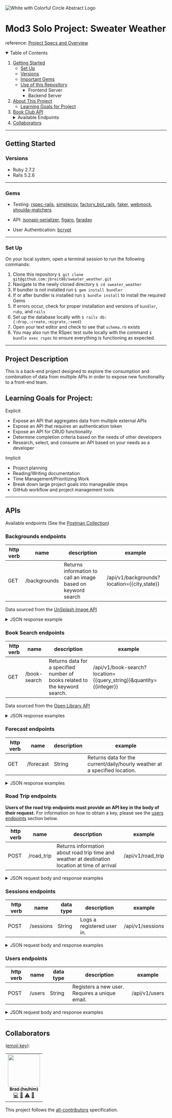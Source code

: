 ![White with Colorful Circle Abstract Logo](https://user-images.githubusercontent.com/88853324/156896066-14e6c3f7-e323-4e0e-b5bc-11975ae5a162.png)

# Mod3 Solo Project: Sweater Weather

reference: [Project Specs and Overview](https://backend.turing.edu/module3/projects/sweater_weather/)

<details open="open">
  <summary>Table of Contents</summary>
  <ol>
    <li>
      <a href="#getting-started">Getting Started</a>
      <ul>
        <li><a href="#set-up">Set Up</a></li>
        <li><a href="#versions">Versions</a></li>
        <li><a href="#gems">Important Gems</a></li>
        <li><a href="#use-of-this-repository">Use of this Repository</a>
          <ul>
            <li>Frontend Server</li>
            <li>Backend Server</li>
          </ul>
        </li>
    </li>
    </ul>
    <li>
      <a href="#project-description">About This Project</a>
      <ul>
        <li><a href="#learning-goals-for-project">Learning Goals for Project</a></li>
      </ul>
    </li>
    <li>
      <a href="#apis">Book Club API</a>
      <details>
        <summary>Available Endpoints</summary>
        <ul>
          <li><a href="#backgrounds-endpoints">Backgrounds Endpoints</a></li>
          <li><a href="#book-search-endpoints">Book Search Endpoints</a></li>
          <li><a href="#forecast-endpoints">Forecast Endpoints</a></li>
          <li><a href="#road-trip-endpoints">Road Trip Endpoints</a></li>
          <li><a href="#sessions-endpoints">Sessions Endpoints</a></li>
          <li><a href="#users-endpoints">Users Endpoints</a></li>
        </ul>
      </details>
    </li>
    <li><a href="#collaborators">Collaborators</a></li>
  </ol>
</details>

----------

## Getting Started

### Versions

- Ruby 2.7.2
- Rails 5.2.6

----------

### Gems

- Testing: [rspec-rails](https://github.com/rspec/rspec-rails), [simplecov](https://github.com/simplecov-ruby/simplecov), [factory_bot_rails](https://github.com/thoughtbot/factory_bot_rails), [faker](https://github.com/vajradog/faker-rails), [webmock](https://github.com/bblimke/webmock), [shoulda-matchers](https://github.com/thoughtbot/shoulda-matchers)

- API: [jsonapi-serializer](https://github.com/fotinakis/jsonapi-serializers), [figaro](https://medium.com/@MinimalGhost/the-figaro-gem-an-easier-way-to-securely-configure-rails-applications-c6f963b7e993), [faraday](https://github.com/lostisland/faraday)

- User Authentication: [bcrypt](https://github.com/bcrypt-ruby/bcrypt-ruby)

----------

### Set Up
On your local system, open a terminal session to run the following commands:
1. Clone this repository `$ git clone git@github.com:jbreit88/sweater_weather.git`
2. Navigate to the newly cloned directory `$ cd sweater_weather`
3. If bundler is not installed run `$ gem install bundler`
4. If or after bundler is installed run `$ bundle install` to install the required Gems
5. If errors occur, check for proper installation and versions of `bundler`, `ruby`, and `rails`
6. Set up the database locally with `$ rails db:{:drop,:create,:migrate,:seed}`
7. Open your text editor and check to see that `schema.rb` exists
8. You may also run the RSpec test suite locally with the command `$ bundle exec rspec` to ensure everything is functioning as expected.

----------

## Project Description

This is a back-end project designed to explore the consumption and combination of data from multiple APIs in order to expose new functionality to a front-end team.

## Learning Goals for Project:

Explicit
- Expose an API that aggregates data from multiple external APIs
- Expose an API that requires an authentication token
- Expose an API for CRUD functionality
- Determine completion criteria based on the needs of other developers
- Research, select, and consume an API based on your needs as a developer

Implicit
- Project planning
- Reading/Writing documentation
- Time Management/Prioritizing Work
- Break down large project goals into manageable steps
- GitHub workflow and project management tools

----------

## APIs
Available endpoints (See the [Postman Collection](https://www.getpostman.com/collections/4eed83f8f6f286f882a0))

###  Backgrounds endpoints

| http verb | name | description | example |
| --- | --- | --- | --- |
| GET | /backgrounds | Returns information to call an image based on keyword search | /api/v1/backgrounds?location={{city,state}} |

Data sourced from the [UnSplash Image API](https://unsplash.com/documentation)

<details>
    <summary> JSON response example </summary>

Single image by keyword:
```json
  {
    "data": {
        "type": "image",
        "id": null,
        "attributes": {
            "image": {
                "image_id": "zSm5JPgNeuc",
                "description": "woman in white tank top sitting on brown wooden chair",
                "url": "https://images.unsplash.com/photo-1629163330223-c183571735a1?crop=entropy&cs=srgb&fm=jpg&ixid=MnwzMDc5Mjh8MHwxfHNlYXJjaHwxfHxkZW52ZXIlMkNjb3xlbnwwfHx8fDE2NDY3NjE1NTA&ixlib=rb-1.2.1&q=85"
            },
            "credit": {
                "original_website": "https://unsplash.com",
                "photographer": "Taylor Daugherty",
                "photographer_profile": "https://unsplash.com/@tayloradaugherty"
            }
        }
    }
}

```

</details>


### Book Search endpoints

| http verb | name | description | example |
| --- | --- | --- | --- |
| GET | /book-search | Returns data for a specified number of books related to the keyword search. | /api/v1/book-search?location={{query_string}}&quantity={{integer}} |

Data sourced from the [Open Library API](https://openlibrary.org/developers/api)

<details>
  <summary> JSON response examples </summary>

Book information:
```json
{
    "data": {
        "id": null,
        "type": "books",
        "attributes": {
            "destination": "denver,co",
            "forecast": {
                "summary": "clear sky",
                "temperature": "36.9 F"
            },
            "total_books_found": 41867,
            "books": [
                {
                    "isbn": [
                        "9780762507849",
                        "0762507845"
                    ],
                    "title": "Denver, Co",
                    "publisher": [
                        "Universal Map Enterprises"
                    ]
                },
                {
                    "isbn": [
                        "0883183668",
                        "9780883183663"
                    ],
                    "title": "Photovoltaic safety, Denver, CO, 1988",
                    "publisher": [
                        "American Institute of Physics"
                    ]
                }
            ]
        }
    }
}

```

</details>


### Forecast endpoints

| http verb | name | description | example |
| --- | --- | --- | --- |
| GET | /forecast | String | Returns data for the current/daily/hourly weather at a specified location. | /api/v1/forecast?location={{city,state}} |

<details>
  <summary> JSON response examples </summary>

Forecast:
```json
{
    "data": {
        "id": null,
        "type": "forecast",
        "attributes": {
            "current_weather": {
                "data": {
                    "datetime": "2022-03-08T12:17:49.000-07:00",
                    "sunrise": "2022-03-08T06:22:28.000-07:00",
                    "sunset": "2022-03-08T17:59:10.000-07:00",
                    "temp": 36.03,
                    "feels_like": 32.74,
                    "humidity": 29,
                    "uvi": 3.95,
                    "visibility": 10000,
                    "conditions": "clear sky",
                    "icon": "01d"
                }
            },
            "hourly_weather": {
                "data": [
                    {
                        "time": "12:00:00",
                        "temp": 36.03,
                        "conditions": "clear sky",
                        "icon": "01d"
                    },
                    {
                        "time": "13:00:00",
                        "temp": 35.6,
                        "conditions": "clear sky",
                        "icon": "01d"
                    },
                    {
                        "time": "14:00:00",
                        "temp": 35.58,
                        "conditions": "clear sky",
                        "icon": "01d"
                    },
                    {
                        "time": "15:00:00",
                        "temp": 35.69,
                        "conditions": "clear sky",
                        "icon": "01d"
                    },
                    {
                        "time": "16:00:00",
                        "temp": 35.55,
                        "conditions": "clear sky",
                        "icon": "01d"
                    },
                    {
                        "time": "17:00:00",
                        "temp": 34.07,
                        "conditions": "clear sky",
                        "icon": "01d"
                    },
                    {
                        "time": "18:00:00",
                        "temp": 31.26,
                        "conditions": "clear sky",
                        "icon": "01n"
                    },
                    {
                        "time": "19:00:00",
                        "temp": 30.36,
                        "conditions": "clear sky",
                        "icon": "01n"
                    }
                ]
            },
            "daily_weather": {
                "data": [
                    {
                        "date": "2022-03-08",
                        "sunrise": "2022-03-08T06:22:28.000-07:00",
                        "sunset": "2022-03-08T17:59:10.000-07:00",
                        "max_temp": 36.03,
                        "min_temp": 20.25,
                        "conditions": "clear sky",
                        "icon": "01d"
                    },
                    {
                        "date": "2022-03-09",
                        "sunrise": "2022-03-09T06:20:54.000-07:00",
                        "sunset": "2022-03-09T18:00:13.000-07:00",
                        "max_temp": 28.31,
                        "min_temp": 16.97,
                        "conditions": "light snow",
                        "icon": "13d"
                    },
                    {
                        "date": "2022-03-10",
                        "sunrise": "2022-03-10T06:19:20.000-07:00",
                        "sunset": "2022-03-10T18:01:16.000-07:00",
                        "max_temp": 24.75,
                        "min_temp": 14.38,
                        "conditions": "snow",
                        "icon": "13d"
                    },
                    {
                        "date": "2022-03-11",
                        "sunrise": "2022-03-11T06:17:45.000-07:00",
                        "sunset": "2022-03-11T18:02:18.000-07:00",
                        "max_temp": 33.84,
                        "min_temp": 14.29,
                        "conditions": "clear sky",
                        "icon": "01d"
                    },
                    {
                        "date": "2022-03-12",
                        "sunrise": "2022-03-12T06:16:09.000-07:00",
                        "sunset": "2022-03-12T18:03:20.000-07:00",
                        "max_temp": 53.56,
                        "min_temp": 27.77,
                        "conditions": "clear sky",
                        "icon": "01d"
                    }
                ]
            }
        }
    }
}
```

</details>

### Road Trip endpoints
__Users of the road trip endpoints must provide an API key in the body of their request.__ For information on how to obtain a key, please see the <a href="#users-endpoints">users endpoints</a> section below.

| http verb | name | description | example |
| --- | --- | --- | --- |
| POST | /road_trip | Returns information about road trip time and weather at destination location at time of arrival | /api/v1/road_trip |

<details>
  <summary> JSON request body and response examples </summary>

Road Trip Request Body:
```json
  {
    "origin": "Denver,CO",
    "destination": "Pueblo,CO",
    "api_key": "4c68dedc001ebef636be637a61fbcac7"
  }
```
  
Road Trip Response:
```json
{
    "data": {
        "id": null,
        "type": "roadtrip",
        "attributes": {
            "start_city": "Denver,CO",
            "end_city": "Pueblo,CO",
            "travel_time": "01 hours, 45 minutes",
            "weather_at_eta": {
                "temperature": 38.53,
                "conditions": "clear sky"
            }
        }
    }
}
```

</details>


### Sessions endpoints

| http verb | name | data type | description | example |
| --- | --- | --- | --- | --- |
| POST | /sessions | String | Logs a registered user in. | /api/v1/sessions |

<details>
  <summary> JSON request body and response examples </summary>

Login User Request Body:
```json
  {
    "email": "whatever@example.com",
    "password": "password"
  }
```
  
Login User Response:
```json
{
    "data": {
        "id": 1,
        "type": "users",
        "attributes": {
            "email": "whatever@example.com",
            "api_keys": "4c68dedc001ebef636be637a61fbcac7"
        }
    }
}
```
</details>

### Users endpoints

| http verb | name | data type | description | example |
| --- | --- | --- | --- | --- |
| POST | /users | String | Registers a new user. Requires a unique email. | /api/v1/users |

<details>
  <summary> JSON request body and response examples </summary>

Register User Request Body:
```json
  {
    "email": "whaver@example.com",
    "password": "password",
    "password_confirmation": "password"
  }
```
  
Register User Response:
```json
{
    "data": {
        "id": 2,
        "type": "users",
        "attributes": {
            "email": "whatever@example.com",
            "api_keys": {{api key generated on user registration}}
        }
    }
}
```
</details>

----------

## Collaborators

([emoji key](https://allcontributors.org/docs/en/emoji-key)):

<!-- ALL-CONTRIBUTORS-LIST:START - Do not remove or modify this section -->
<!-- prettier-ignore-start -->
<!-- markdownlint-disable -->
<table>
  <tr>
    <!-- Brad -->
     <td align="center"><a href="https://github.com/jbreit88"><img src="https://avatars.githubusercontent.com/u/88853324?v=4?s=100" width="100px;" alt=""/><br /><sub><b>Brad (he/him)</b></sub></a><br /><a href="https://github.com/jbreit88/sweater_weather/commits?author=jbreit88" title="Code">💻</a> <a href="#ideas-jbreit88" title="Ideas, Planning, & Feedback">🤔</a> <a href="https://github.com/jbreit88/sweater_weather/commits?author=jbreit88" title="Tests">⚠️</a> <a href="https://github.com/jbreit88/sweater_weather/pulls?q=is%3Apr+reviewed-by%3Ajbreit88" title="Reviewed Pull Requests">👀</a></td>
  </tr>
</table>

<!-- markdownlint-restore -->
<!-- prettier-ignore-end -->

<!-- ALL-CONTRIBUTORS-LIST:END -->

This project follows the [all-contributors](https://github.com/all-contributors/all-contributors) specification.
<!--
